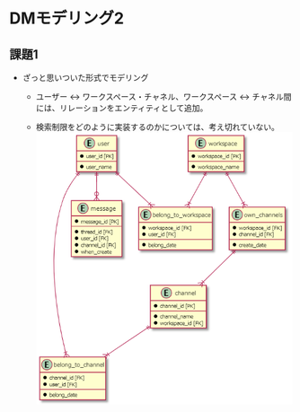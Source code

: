# DMモデリング2
## 課題1
* ざっと思いついた形式でモデリング
  * ユーザー ↔ ワークスペース・チャネル、ワークスペース ↔ チャネル間には、リレーションをエンティティとして追加。

  * 検索制限をどのように実装するのかについては、考え切れていない。
![スキーマスケッチ](./No2/slack_db_modeling_1.png)
 
